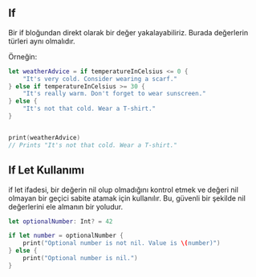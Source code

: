 ## If

Bir if bloğundan direkt olarak bir değer yakalayabiliriz. Burada değerlerin türleri aynı olmalıdır.

Örneğin:

```swift
let weatherAdvice = if temperatureInCelsius <= 0 {
    "It's very cold. Consider wearing a scarf."
} else if temperatureInCelsius >= 30 {
    "It's really warm. Don't forget to wear sunscreen."
} else {
    "It's not that cold. Wear a T-shirt."
}


print(weatherAdvice)
// Prints "It's not that cold. Wear a T-shirt."
```

## If Let Kullanımı

if let ifadesi, bir değerin nil olup olmadığını kontrol etmek ve değeri nil olmayan bir geçici sabite atamak için kullanılır. Bu, güvenli bir şekilde nil değerlerini ele almanın bir yoludur.

```swift
let optionalNumber: Int? = 42

if let number = optionalNumber {
    print("Optional number is not nil. Value is \(number)")
} else {
    print("Optional number is nil.")
}
```

